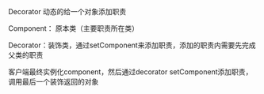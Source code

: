 Decorator
动态的给一个对象添加职责

Component： 原本类（主要职责所在类）

Decorator：装饰类，通过setComponent来添加职责，添加的职责内需要先完成父类的职责

客户端最终实例化component，然后通过decorator setComponent添加职责，调用最后一个装饰返回的对象
